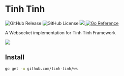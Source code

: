 # Tinh Tinh

<div>
<img alt="GitHub Release" src="https://img.shields.io/github/v/release/tinh-tinh/ws">
<img alt="GitHub License" src="https://img.shields.io/github/license/tinh-tinh/ws">
<a href="https://codecov.io/gh/tinh-tinh/ws" > 
    <img src="https://codecov.io/gh/tinh-tinh/ws/graph/badge.svg?token=8TCX9EH6S5"/> 
</a>
<a href="https://pkg.go.dev/github.com/tinh-tinh/ws"><img src="https://pkg.go.dev/badge/github.com/tinh-tinh/ws.svg" alt="Go Reference"></a>
</div>


A Websocket implementation for Tinh Tinh Framework

![](https://avatars.githubusercontent.com/u/178628733?s=400&u=2a8230486a43595a03a6f9f204e54a0046ce0cc4&v=4)

## Install

```bash
go get -u github.com/tinh-tinh/ws
```
